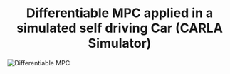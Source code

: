 <h1 align="center"> Differentiable MPC applied in a simulated self driving Car (CARLA Simulator) </h1>

![Differentiable MPC](https://user-images.githubusercontent.com/19806622/162851963-2c5e2695-0bc6-443b-b2f6-a1210dfb27c9.png)
